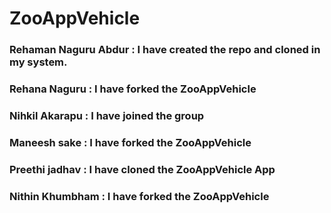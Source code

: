 # ZooAppVehicle
### Rehaman Naguru Abdur : I have created the repo and cloned in my system. 
### Rehana Naguru : I have forked the ZooAppVehicle
### Nihkil Akarapu : I have joined the group
### Maneesh sake : I have forked the ZooAppVehicle
### Preethi jadhav : I have cloned the ZooAppVehicle App
### Nithin Khumbham : I have forked the ZooAppVehicle
